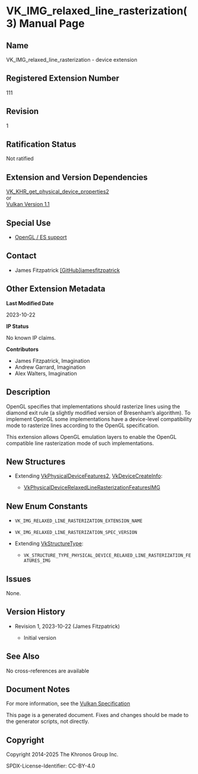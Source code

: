 # VK\_IMG\_relaxed\_line\_rasterization(3) Manual Page

## Name

VK\_IMG\_relaxed\_line\_rasterization - device extension



## [](#_registered_extension_number)Registered Extension Number

111

## [](#_revision)Revision

1

## [](#_ratification_status)Ratification Status

Not ratified

## [](#_extension_and_version_dependencies)Extension and Version Dependencies

[VK\_KHR\_get\_physical\_device\_properties2](https://registry.khronos.org/vulkan/specs/latest/man/html/VK_KHR_get_physical_device_properties2.html)  
or  
[Vulkan Version 1.1](#versions-1.1)

## [](#_special_use)Special Use

- [OpenGL / ES support](https://registry.khronos.org/vulkan/specs/latest/html/vkspec.html#extendingvulkan-compatibility-specialuse)

## [](#_contact)Contact

- James Fitzpatrick [\[GitHub\]jamesfitzpatrick](https://github.com/KhronosGroup/Vulkan-Docs/issues/new?body=%5BVK_IMG_relaxed_line_rasterization%5D%20%40jamesfitzpatrick%0A%2AHere%20describe%20the%20issue%20or%20question%20you%20have%20about%20the%20VK_IMG_relaxed_line_rasterization%20extension%2A)

## [](#_other_extension_metadata)Other Extension Metadata

**Last Modified Date**

2023-10-22

**IP Status**

No known IP claims.

**Contributors**

- James Fitzpatrick, Imagination
- Andrew Garrard, Imagination
- Alex Walters, Imagination

## [](#_description)Description

OpenGL specifies that implementations should rasterize lines using the diamond exit rule (a slightly modified version of Bresenham’s algorithm). To implement OpenGL some implementations have a device-level compatibility mode to rasterize lines according to the OpenGL specification.

This extension allows OpenGL emulation layers to enable the OpenGL compatible line rasterization mode of such implementations.

## [](#_new_structures)New Structures

- Extending [VkPhysicalDeviceFeatures2](https://registry.khronos.org/vulkan/specs/latest/man/html/VkPhysicalDeviceFeatures2.html), [VkDeviceCreateInfo](https://registry.khronos.org/vulkan/specs/latest/man/html/VkDeviceCreateInfo.html):
  
  - [VkPhysicalDeviceRelaxedLineRasterizationFeaturesIMG](https://registry.khronos.org/vulkan/specs/latest/man/html/VkPhysicalDeviceRelaxedLineRasterizationFeaturesIMG.html)

## [](#_new_enum_constants)New Enum Constants

- `VK_IMG_RELAXED_LINE_RASTERIZATION_EXTENSION_NAME`
- `VK_IMG_RELAXED_LINE_RASTERIZATION_SPEC_VERSION`
- Extending [VkStructureType](https://registry.khronos.org/vulkan/specs/latest/man/html/VkStructureType.html):
  
  - `VK_STRUCTURE_TYPE_PHYSICAL_DEVICE_RELAXED_LINE_RASTERIZATION_FEATURES_IMG`

## [](#_issues)Issues

None.

## [](#_version_history)Version History

- Revision 1, 2023-10-22 (James Fitzpatrick)
  
  - Initial version

## [](#_see_also)See Also

No cross-references are available

## [](#_document_notes)Document Notes

For more information, see the [Vulkan Specification](https://registry.khronos.org/vulkan/specs/latest/html/vkspec.html#VK_IMG_relaxed_line_rasterization)

This page is a generated document. Fixes and changes should be made to the generator scripts, not directly.

## [](#_copyright)Copyright

Copyright 2014-2025 The Khronos Group Inc.

SPDX-License-Identifier: CC-BY-4.0